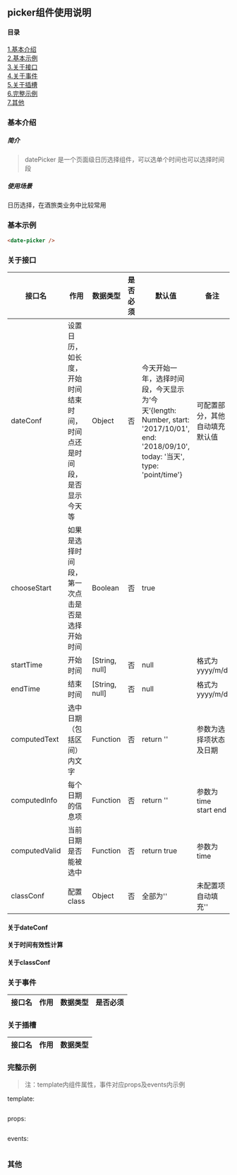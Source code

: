 ## picker组件使用说明
#### 目录
[1.基本介绍](#基本介绍)  
[2.基本示例](#基本示例)  
[3.关于接口](#关于接口)  
[4.关于事件](#关于事件)  
[5.关于插槽](#关于插槽)  
[6.完整示例](#完整示例)  
[7.其他](#其他)  

### 基本介绍
##### 简介
> datePicker 是一个页面级日历选择组件，可以选单个时间也可以选择时间段

##### 使用场景
日历选择，在酒旅类业务中比较常用


### 基本示例
```html
<date-picker />
```

### 关于接口
|接口名|作用|数据类型|是否必须|默认值|备注|
|---|---|---|---|---|---|
|dateConf|设置日历，如长度，开始时间结束时间，时间点还是时间段，是否显示今天等|Object|否|今天开始一年，选择时间段，今天显示为‘今天’{length: Number, start: '2017/10/01', end: '2018/09/10', today: '当天', type: 'point/time'}|可配置部分，其他自动填充默认值|
|chooseStart|如果是选择时间段，第一次点击是否是选择开始时间|Boolean|否|true||
|startTime|开始时间|[String, null]|否|null|格式为 yyyy/m/d|
|endTime|结束时间|[String, null]|否|null|格式为 yyyy/m/d|
|computedText|选中日期（包括区间）内文字|Function|否|return ''|参数为选择项状态及日期|
|computedInfo|每个日期的信息项|Function|否|return ''|参数为time start end|
|computedValid|当前日期是否能被选中|Function|否|return true|参数为 time|
|classConf|配置class|Object|否|全部为''|未配置项自动填充''|
#### 关于dateConf
#### 关于时间有效性计算
#### 关于classConf

### 关于事件
|接口名|作用|数据类型|是否必须|
|---|---|---|---|

### 关于插槽
|接口名|作用|数据类型|
|---|---|---|

### 完整示例
> 注：template内组件属性，事件对应props及events内示例

template:
```html

```

props:
```javaScript
```

events:
```javaScript
```


### 其他
